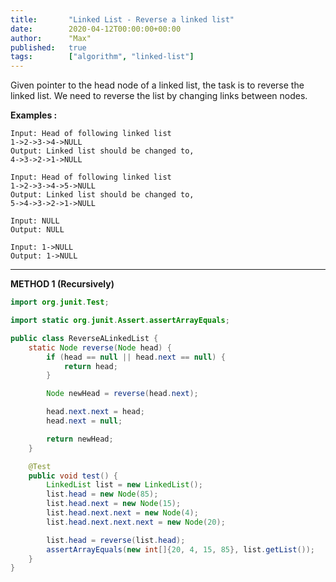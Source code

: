 ```yaml
---
title:       "Linked List - Reverse a linked list"
date:        2020-04-12T00:00:00+00:00
author:      "Max"
published:   true
tags:        ["algorithm", "linked-list"]
---
```


Given pointer to the head node of a linked list, the task is to reverse the linked list. We need to reverse the list by changing links between nodes.

**Examples :**

```
Input: Head of following linked list
1->2->3->4->NULL
Output: Linked list should be changed to,
4->3->2->1->NULL

Input: Head of following linked list
1->2->3->4->5->NULL
Output: Linked list should be changed to,
5->4->3->2->1->NULL

Input: NULL
Output: NULL

Input: 1->NULL
Output: 1->NULL
```

---

**METHOD 1 (Recursively)**

```java
import org.junit.Test;

import static org.junit.Assert.assertArrayEquals;

public class ReverseALinkedList {
    static Node reverse(Node head) {
        if (head == null || head.next == null) {
            return head;
        }

        Node newHead = reverse(head.next);

        head.next.next = head;
        head.next = null;

        return newHead;
    }

    @Test
    public void test() {
        LinkedList list = new LinkedList();
        list.head = new Node(85);
        list.head.next = new Node(15);
        list.head.next.next = new Node(4);
        list.head.next.next.next = new Node(20);

        list.head = reverse(list.head);
        assertArrayEquals(new int[]{20, 4, 15, 85}, list.getList());
    }
}
```
